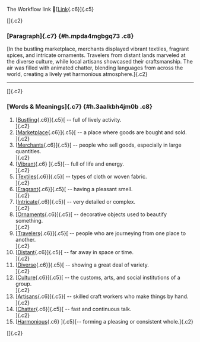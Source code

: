 The Workflow link
👏[[Link](https://www.google.com/url?q=http://www.google.com&sa=D&source=editors&ust=1757857091267382&usg=AOvVaw1MKCaAuORbu_tIYdLvNr0b){.c6}]{.c5}

[]{.c2}

### [Paragraph]{.c7} {#h.mpda4mgbgq73 .c8}

[In the bustling marketplace, merchants displayed vibrant textiles,
fragrant spices, and intricate ornaments. Travelers from distant lands
marveled at the diverse culture, while local artisans showcased their
craftsmanship. The air was filled with animated chatter, blending
languages from across the world, creating a lively yet harmonious
atmosphere.]{.c2}

------------------------------------------------------------------------

[]{.c2}

### [Words & Meanings]{.c7} {#h.3aalkbh4jm0b .c8}

1.  [[Bustling](https://www.google.com/url?q=http://www.google.com&sa=D&source=editors&ust=1757857091267964&usg=AOvVaw0T9Agfurwk_X2Wf8o8Z0Z6){.c6}]{.c5}[ --
    full of lively activity.\
    ]{.c2}
2.  [[Marketplace](https://www.google.com/url?q=http://www.google.com&sa=D&source=editors&ust=1757857091268078&usg=AOvVaw3n5-IdQh_vptld2Q71i5ud){.c6}]{.c5}[ --
    a place where goods are bought and sold.\
    ]{.c2}
3.  [[Merchants](https://www.google.com/url?q=http://www.google.com&sa=D&source=editors&ust=1757857091268185&usg=AOvVaw0nDeA4r4piqpaflcPeb0r6){.c6}]{.c5}[ --
    people who sell goods, especially in large quantities.\
    ]{.c2}
4.  [[Vibrant](https://www.google.com/url?q=http://www.google.com&sa=D&source=editors&ust=1757857091268298&usg=AOvVaw2xKg_L4MgH4cWALfU64Mfp){.c6}
    ]{.c5}[-- full of life and energy.\
    ]{.c2}
5.  [[Textiles](https://www.google.com/url?q=http://www.google.com&sa=D&source=editors&ust=1757857091268385&usg=AOvVaw1-FnBERSeBs5I1BosztgPq){.c6}]{.c5}[ --
    types of cloth or woven fabric.\
    ]{.c2}
6.  [[Fragrant](https://www.google.com/url?q=http://www.google.com&sa=D&source=editors&ust=1757857091268510&usg=AOvVaw2WEpY39strXNMFWFiEuoc9){.c6}]{.c5}[ --
    having a pleasant smell.\
    ]{.c2}
7.  [[Intricate](https://www.google.com/url?q=http://www.google.com&sa=D&source=editors&ust=1757857091268600&usg=AOvVaw0yFSH1vx6be40qZdTx0qq4){.c6}]{.c5}[ --
    very detailed or complex.\
    ]{.c2}
8.  [[Ornaments](https://www.google.com/url?q=http://www.google.com&sa=D&source=editors&ust=1757857091268708&usg=AOvVaw01LoJWQGr68DoHY3MOf5Rd){.c6}]{.c5}[ --
    decorative objects used to beautify something.\
    ]{.c2}
9.  [[Travelers](https://www.google.com/url?q=http://www.google.com&sa=D&source=editors&ust=1757857091268817&usg=AOvVaw1pjjmNKwvlRVOoz2mYUVAK){.c6}]{.c5}[ --
    people who are journeying from one place to another.\
    ]{.c2}
10. [[Distant](https://www.google.com/url?q=http://www.google.com&sa=D&source=editors&ust=1757857091268936&usg=AOvVaw1mZ9SEJ61jTtH9EABpDNZH){.c6}]{.c5}[ --
    far away in space or time.\
    ]{.c2}
11. [[Diverse](https://www.google.com/url?q=http://www.google.com&sa=D&source=editors&ust=1757857091269028&usg=AOvVaw1KS94we0c1y7ABmBVgvGti){.c6}]{.c5}[ --
    showing a great deal of variety.\
    ]{.c2}
12. [[Culture](https://www.google.com/url?q=http://www.google.com&sa=D&source=editors&ust=1757857091269130&usg=AOvVaw08l87NwbyJco7bXjYBvniC){.c6}]{.c5}[ --
    the customs, arts, and social institutions of a group.\
    ]{.c2}
13. [[Artisans](https://www.google.com/url?q=http://www.google.com&sa=D&source=editors&ust=1757857091269255&usg=AOvVaw1A0iLx5ZGPIyBROIBYT-VE){.c6}]{.c5}[ --
    skilled craft workers who make things by hand.\
    ]{.c2}
14. [[Chatter](https://www.google.com/url?q=http://www.google.com&sa=D&source=editors&ust=1757857091269360&usg=AOvVaw0ZMESG5MiMTqomX6JLt3BS){.c6}]{.c5}[ --
    fast and continuous talk.\
    ]{.c2}
15. [[Harmonious](https://www.google.com/url?q=http://www.google.com&sa=D&source=editors&ust=1757857091269451&usg=AOvVaw2XNcFP7BUhCHHfqQKAuPvS){.c6}
    ]{.c5}[-- forming a pleasing or consistent whole.]{.c2}

[]{.c2}
